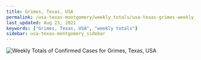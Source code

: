 ```yaml
---
title: Grimes, Texas, USA
permalink: /usa-texas-montgomery/weekly_totals/usa-texas-grimes-weekly_totals.html
last_updated: Aug 23, 2021
keywords: ["Grimes, Texas, USA", "weekly totals"]
sidebar: usa-texas-montgomery_sidebar
---
```


![Weekly Totals of Confirmed Cases for Grimes, Texas, USA](/covid_tracker/images/graphs/usa-texas-grimes-weekly_totals_graph.png)
